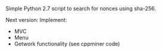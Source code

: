 Simple Python 2.7 script to search for nonces using sha-256.

Next version:
Implement:
* MVC
* Menu
* Getwork functionality (see cppminer code)
